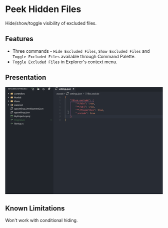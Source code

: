 # Peek Hidden Files

Hide/show/toggle visibility of excluded files.

## Features

- Three commands - `Hide Excluded Files`, `Show Excluded Files` and `Toggle Excluded Files` available through Command Palette.
- `Toggle Excluded Files` in Explorer's context menu.

## Presentation

![Example](https://github.com/AdrianWilczynski/PeekHiddenFiles/raw/master/img/example.gif)

## Known Limitations

Won't work with conditional hiding.